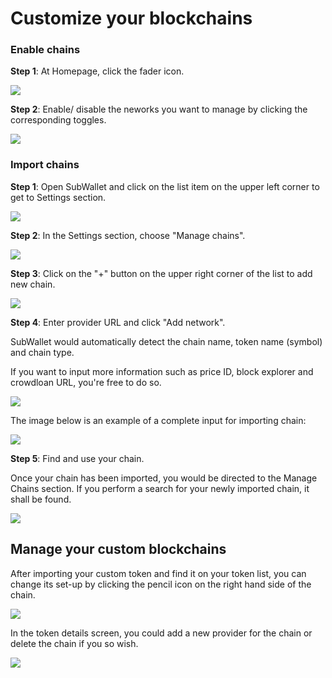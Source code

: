 # Customize your blockchains

### **Enable chains**

**Step 1**: At Homepage, click the fader icon.

![](<../.gitbook/assets/image (1) (1) (2).png>)

**Step 2**: Enable/ disable the neworks you want to manage by clicking the corresponding toggles.&#x20;

![](<../.gitbook/assets/image (14) (5).png>)



### Import chains

**Step 1**: Open SubWallet and click on the list item on the upper left corner to get to Settings section.

![](<../.gitbook/assets/image (16) (1) (3).png>)

**Step 2**: In the Settings section, choose "Manage chains".

![](<../.gitbook/assets/image (143) (3).png>)

**Step 3**: Click on the "+" button on the upper right corner of the list to add new chain.

![](<../.gitbook/assets/image (23) (5) (1).png>)

**Step 4**: Enter provider URL and click "Add network".

SubWallet would automatically detect the chain name, token name (symbol) and chain type.&#x20;

If you want to input more information such as price ID, block explorer and crowdloan URL, you're free to do so.&#x20;

![](<../.gitbook/assets/image (22) (5).png>)

The image below is an example of a complete input for importing chain:

![](<../.gitbook/assets/image (5) (3).png>)



**Step 5**: Find and use your chain.

Once your chain has been imported, you would be directed to the Manage Chains section. If you perform a search for your newly imported chain, it shall be found.&#x20;

![](<../.gitbook/assets/image (11) (1) (1) (1).png>)



## Manage your custom blockchains

After importing your custom token and find it on your token list, you can change its set-up by clicking the pencil icon on the right hand side of the chain.

![](<../.gitbook/assets/image (18) (2).png>)

In the token details screen, you could add a new provider for the chain or delete the chain if you so wish.&#x20;

![](<../.gitbook/assets/image (1) (1) (1) (1) (1).png>)
